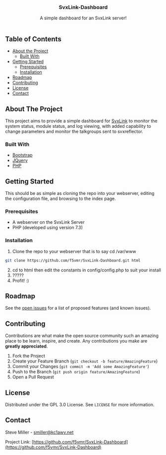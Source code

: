 <br />
<p align="center">

  <h3 align="center">SvxLink-Dashboard</h3>

  <p align="center">
    A simple dashboard for an SvxLink server!
    <br />
    <br />
    
  </p>
</p>

## Table of Contents

* [About the Project](#about-the-project)
  * [Built With](#built-with)
* [Getting Started](#getting-started)
  * [Prerequisites](#prerequisites)
  * [Installation](#installation)
* [Roadmap](#roadmap)
* [Contributing](#contributing)
* [License](#license)
* [Contact](#contact)

## About The Project

This project aims to provide a simple dashboard for [SvxLink](https://www.svxlink.org) to monitor the system status, module status, and log viewing, with added capability to change parameters and monitor the talkgroups sent to svxreflector.

### Built With
* [Bootstrap](https://getbootstrap.com)
* [JQuery](https://jquery.com)
* [PHP](https://www.php.net)

## Getting Started

This should be as simple as cloning the repo into your webserver, editing the configuration file, and browsing to the index page.

### Prerequisites

* A webserver on the SvxLink Server
* PHP (developed using version 7.3)

### Installation

1. Clone the repo to your webserver that is to say cd /var/www
```sh
git clone https://github.com/f5vmr/SvxLink-Dashboard.git html
```
2. cd to html then edit the constants in config/config.php to suit your install
3. ?????
4. Profit! :)

## Roadmap

See the [open issues](https://github.com/f5vmr/SvxLink-Dashboard/issues) for a list of proposed features (and known issues).

## Contributing

Contributions are what make the open source community such an amazing place to be learn, inspire, and create. Any contributions you make are **greatly appreciated**.

1. Fork the Project
2. Create your Feature Branch (`git checkout -b feature/AmazingFeature`)
3. Commit your Changes (`git commit -m 'Add some AmazingFeature'`)
4. Push to the Branch (`git push origin feature/AmazingFeature`)
5. Open a Pull Request

## License

Distributed under the GPL 3.0 License. See `LICENSE` for more information.

## Contact

Steve Miller - smiller@kc1awv.net

Project Link: [https://github.com/f5vmr/SvxLink-Dashboard](https://github.com/f5vmr/SvxLink-Dashboard)
